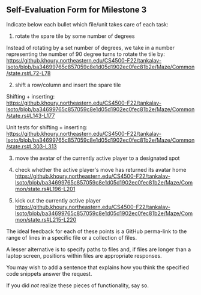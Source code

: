 ## Self-Evaluation Form for Milestone 3

Indicate below each bullet which file/unit takes care of each task:

1. rotate the spare tile by some number of degrees

Instead of rotating by a set number of degrees, we take in a number representing
the number of 90 degree turns to rotate the tile by:  
https://github.khoury.northeastern.edu/CS4500-F22/tankalav-lsoto/blob/ba34699765c857059c8e1d05d1902ec0fec81b2e/Maze/Common/state.rs#L72-L78

2. shift a row/column and insert the spare tile

Shifting + inserting:  
https://github.khoury.northeastern.edu/CS4500-F22/tankalav-lsoto/blob/ba34699765c857059c8e1d05d1902ec0fec81b2e/Maze/Common/state.rs#L143-L177

Unit tests for shifting + inserting:  
https://github.khoury.northeastern.edu/CS4500-F22/tankalav-lsoto/blob/ba34699765c857059c8e1d05d1902ec0fec81b2e/Maze/Common/state.rs#L303-L313
   
3. move the avatar of the currently active player to a designated spot

4. check whether the active player's move has returned its avatar home
https://github.khoury.northeastern.edu/CS4500-F22/tankalav-lsoto/blob/ba34699765c857059c8e1d05d1902ec0fec81b2e/Maze/Common/state.rs#L196-L201

5. kick out the currently active player
https://github.khoury.northeastern.edu/CS4500-F22/tankalav-lsoto/blob/ba34699765c857059c8e1d05d1902ec0fec81b2e/Maze/Common/state.rs#L215-L220

The ideal feedback for each of these points is a GitHub
perma-link to the range of lines in a specific file or a collection of
files.

A lesser alternative is to specify paths to files and, if files are
longer than a laptop screen, positions within files are appropriate
responses.

You may wish to add a sentence that explains how you think the
specified code snippets answer the request.

If you did *not* realize these pieces of functionality, say so.

